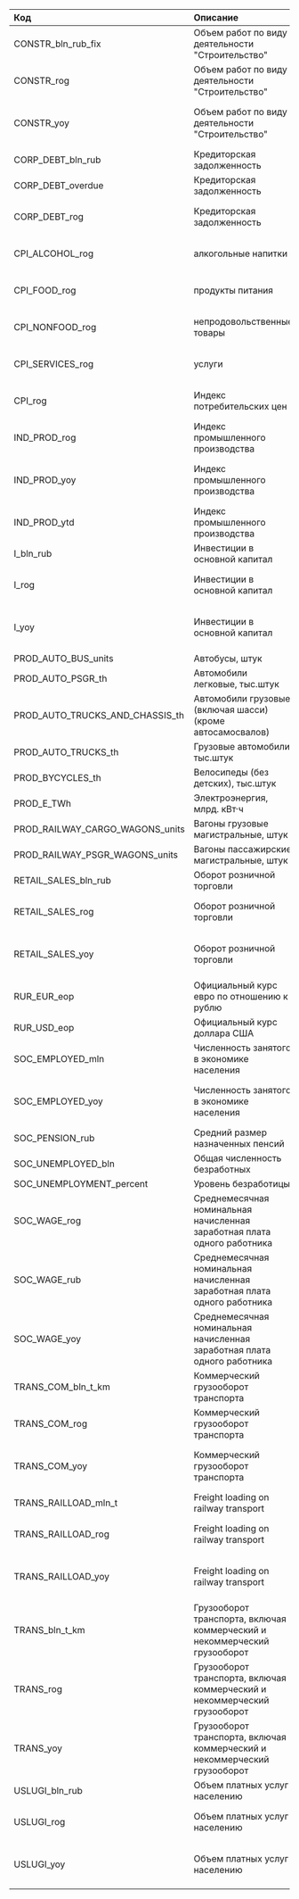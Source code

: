 | Код                             | Описание                                                                  | Ед.изм.                                |
|:--------------------------------|:--------------------------------------------------------------------------|:---------------------------------------|
| CONSTR_bln_rub_fix              | Объем работ по виду деятельности "Строительство"                          | млрд. руб. (в фикс. ценах)             |
| CONSTR_rog                      | Объем работ по виду деятельности "Строительство"                          | в % к предыдущему периоду              |
| CONSTR_yoy                      | Объем работ по виду деятельности "Строительство"                          | в % к аналог. периоду предыдущего года |
| CORP_DEBT_bln_rub               | Кредиторская задолженность                                                | млрд. руб.                             |
| CORP_DEBT_overdue               | Кредиторская задолженность                                                | <...>                                  |
| CORP_DEBT_rog                   | Кредиторская задолженность                                                | в % к предыдущему периоду              |
| CPI_ALCOHOL_rog                 | алкогольные напитки                                                       | в % к предыдущему периоду              |
| CPI_FOOD_rog                    | продукты питания                                                          | в % к предыдущему периоду              |
| CPI_NONFOOD_rog                 | непродовольственные товары                                                | в % к предыдущему периоду              |
| CPI_SERVICES_rog                | услуги                                                                    | в % к предыдущему периоду              |
| CPI_rog                         | Индекс потребительских цен                                                | в % к предыдущему периоду              |
| IND_PROD_rog                    | Индекс промышленного производства                                         | в % к предыдущему периоду              |
| IND_PROD_yoy                    | Индекс промышленного производства                                         | в % к аналог. периоду предыдущего года |
| IND_PROD_ytd                    | Индекс промышленного производства                                         | <...>                                  |
| I_bln_rub                       | Инвестиции в основной капитал                                             | млрд. руб.                             |
| I_rog                           | Инвестиции в основной капитал                                             | в % к предыдущему периоду              |
| I_yoy                           | Инвестиции в основной капитал                                             | в % к аналог. периоду предыдущего года |
| PROD_AUTO_BUS_units             | Автобусы, штук                                                            | штук                                   |
| PROD_AUTO_PSGR_th               | Автомобили легковые, тыс.штук                                             | тыс.                                   |
| PROD_AUTO_TRUCKS_AND_CHASSIS_th | Автомобили грузовые (включая шасси) (кроме автосамосвалов)                | тыс.                                   |
| PROD_AUTO_TRUCKS_th             | Грузовые автомобили, тыс.штук                                             | тыс.                                   |
| PROD_BYCYCLES_th                | Велосипеды (без детских), тыс.штук                                        | тыс.                                   |
| PROD_E_TWh                      | Электроэнергия, млрд. кВт·ч                                               | млрд. кВт·ч                            |
| PROD_RAILWAY_CARGO_WAGONS_units | Вагоны грузовые магистральные, штук                                       | штук                                   |
| PROD_RAILWAY_PSGR_WAGONS_units  | Вагоны пассажирские магистральные, штук                                   | штук                                   |
| RETAIL_SALES_bln_rub            | Оборот розничной торговли                                                 | млрд. руб.                             |
| RETAIL_SALES_rog                | Оборот розничной торговли                                                 | в % к предыдущему периоду              |
| RETAIL_SALES_yoy                | Оборот розничной торговли                                                 | в % к аналог. периоду предыдущего года |
| RUR_EUR_eop                     | Официальный курс евро по отношению к рублю                                | на конец периода                       |
| RUR_USD_eop                     | Официальный курс доллара США                                              | на конец периода                       |
| SOC_EMPLOYED_mln                | Численность занятого в экономике населения                                | млн. человек                           |
| SOC_EMPLOYED_yoy                | Численность занятого в экономике населения                                | в % к аналог. периоду предыдущего года |
| SOC_PENSION_rub                 | Средний размер назначенных пенсий                                         | рублей                                 |
| SOC_UNEMPLOYED_bln              | Общая численность безработных                                             | млрд.                                  |
| SOC_UNEMPLOYMENT_percent        | Уровень безработицы                                                       | %                                      |
| SOC_WAGE_rog                    | Среднемесячная номинальная начисленная заработная плата одного работника  | в % к предыдущему периоду              |
| SOC_WAGE_rub                    | Среднемесячная номинальная начисленная заработная плата одного работника  | рублей                                 |
| SOC_WAGE_yoy                    | Среднемесячная номинальная начисленная заработная плата одного работника  | в % к аналог. периоду предыдущего года |
| TRANS_COM_bln_t_km              | Коммерческий грузооборот транспорта                                       | млрд. т-км                             |
| TRANS_COM_rog                   | Коммерческий грузооборот транспорта                                       | в % к предыдущему периоду              |
| TRANS_COM_yoy                   | Коммерческий грузооборот транспорта                                       | в % к аналог. периоду предыдущего года |
| TRANS_RAILLOAD_mln_t            | Freight loading on railway transport                                      | млн. т                                 |
| TRANS_RAILLOAD_rog              | Freight loading on railway transport                                      | в % к предыдущему периоду              |
| TRANS_RAILLOAD_yoy              | Freight loading on railway transport                                      | в % к аналог. периоду предыдущего года |
| TRANS_bln_t_km                  | Грузооборот транспорта, включая коммерческий и некоммерческий грузооборот | млрд. т-км                             |
| TRANS_rog                       | Грузооборот транспорта, включая коммерческий и некоммерческий грузооборот | в % к предыдущему периоду              |
| TRANS_yoy                       | Грузооборот транспорта, включая коммерческий и некоммерческий грузооборот | в % к аналог. периоду предыдущего года |
| USLUGI_bln_rub                  | Объем платных услуг населению                                             | млрд. руб.                             |
| USLUGI_rog                      | Объем платных услуг населению                                             | в % к предыдущему периоду              |
| USLUGI_yoy                      | Объем платных услуг населению                                             | в % к аналог. периоду предыдущего года |